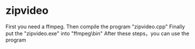 # zipvideo
First you need a ffmpeg.
Then compile the program "zipvideo.cpp"
Finally put the "zipvideo.exe" into "ffmpeg\bin\"
After these steps，you can use the program
